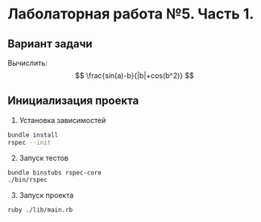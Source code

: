 # Лаболаторная работа №5. Часть 1.

## Вариант задачи
Вычислить:
$$
  \frac{sin(a)-b}{|b|+cos(b^2)}
$$

## Инициализация проекта
1. Установка зависимостей
```bash
bundle install
rspec --init
```
2. Запуск тестов
```bash
bundle binstubs rspec-core
./bin/rspec
```
3. Запуск проекта
```bash
ruby ./lib/main.rb
```
